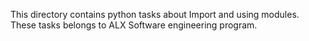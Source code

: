 This directory contains python tasks about Import and using modules.
These tasks belongs to ALX Software engineering program.
